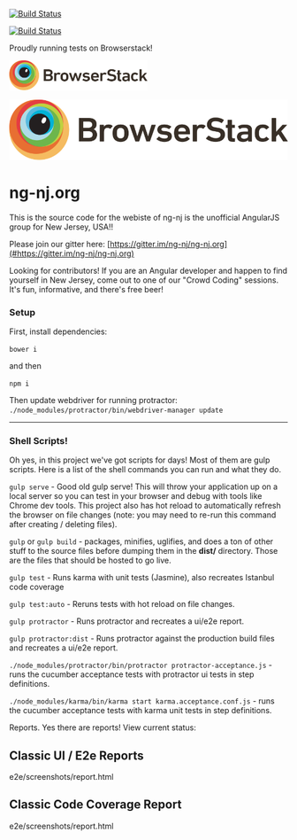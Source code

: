 
[![Build Status](https://travis-ci.org/ng-nj/ng-nj.org.svg?branch=master)](https://travis-ci.org/ng-nj/ng-nj.org)

[![Build Status](https://travis-ci.org/ng-nj/ng-nj.org.svg?branch=master)](https://travis-ci.org/ng-nj/ng-nj.org)

Proudly running tests on Browserstack!

<img src="./Logo-01.svg" width="250px"/>

![Browserstack Logo](Logo-01.svg "Browserstack Logo")

# ng-nj.org

This is the source code for the webiste of ng-nj is the unofficial AngularJS group for New Jersey, USA!! 

Please join our gitter here: [https://gitter.im/ng-nj/ng-nj.org](#https://gitter.im/ng-nj/ng-nj.org) 




Looking for contributors! If you are an Angular developer and happen to find yourself in New Jersey, come out to one of our "Crowd Coding" sessions. It's fun, informative, and there's free beer!


### Setup

First, install dependencies:

`bower i`

and then

`npm i`

Then update webdriver for running protractor:
`./node_modules/protractor/bin/webdriver-manager update`


---

### Shell Scripts!
Oh yes, in this project we've got scripts for days! Most of them are gulp scripts.
Here is a list of the shell commands you can run and what they do.

`gulp serve` - Good old gulp serve! This will throw your application up on a local
server so you can test in your browser and debug with tools like Chrome dev tools. 
This project also has hot reload to automatically refresh the browser on file 
changes (note: you may need to re-run this command after creating / deleting files).

`gulp` or `gulp build` - packages, minifies, uglifies, and does a ton of other stuff
 to the source files before dumping them in the **dist/** directory. Those are the 
 files that should be hosted to go live.


`gulp test` - Runs karma with unit tests (Jasmine), also recreates Istanbul code
coverage

`gulp test:auto` - Reruns tests with hot reload on file changes.

`gulp protractor` - Runs protractor and recreates a ui/e2e report.

`gulp protractor:dist` - Runs protractor against the production build files
and recreates a ui/e2e report.


`./node_modules/protractor/bin/protractor protractor-acceptance.js` - runs the 
cucumber acceptance tests with protractor ui tests in step definitions. 

`./node_modules/karma/bin/karma start karma.acceptance.conf.js` - runs the 
cucumber acceptance tests with karma unit tests in step definitions. 

Reports. Yes there are reports!
View current status:

## Classic UI / E2e Reports
e2e/screenshots/report.html

## Classic Code Coverage Report
e2e/screenshots/report.html
